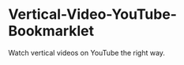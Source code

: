 Vertical-Video-YouTube-Bookmarklet
==================================

Watch vertical videos on YouTube the right way.
